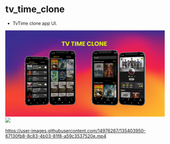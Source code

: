 # tv_time_clone

- TvTime clone app UI.
<img src="TVTIMEBANNER.PNG"/>
<img src="Apple iPhone 11 Pro Max Presentation.png"/>


https://user-images.githubusercontent.com/14976267/135403950-67130fb8-8c83-4b03-81f8-a59c3537520e.mp4

